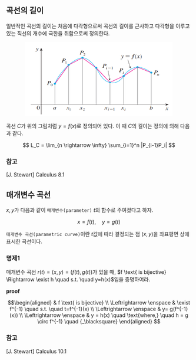## 곡선의 길이
일반적인 곡선의 길이는 처음에 다각형으로써 곡선의 길이를 근사하고 다각형을 이루고 있는 직선의 개수에 극한을 취함으로써 정의한다.

<p align = "center">
<img src = "./image/curve1.png" width = 400 height = 200>
</p>

곡선 $C$가 위의 그림처럼 $y=f(x)$로 정의되어 있다. 이 때 $C$의 길이는 정의에 의해 다음과 같다.

$$ L_C = \lim_{n \rightarrow \infty} \sum_{i=1}^n |P_{i-1}P_i| $$

### 참고
[J. Stewart] Calculus 8.1

## 매개변수 곡선
$x,y$가 다음과 같이 `매개변수(parameter)` $t$의 함수로 주여졌다고 하자.

$$ x = f(t), \quad y = g(t) $$

`매개변수 곡선(parametric curve)`이란 $t$값에 따라 결정되는 점 $(x,y)$을 좌표평면 상에 표시한 곡선이다.

### 명제1
매개변수 곡선 $r(t) = (x, y) = (f(t), g(t))$가 있을 때, $f \text{ is bijective} \Rightarrow \exist h \quad s.t. \quad y=h(x)$임을 증명하여라.

**proof**

$$\begin{aligned} & f \text{ is bijective} \\ \Leftrightarrow \enspace & \exist f^{-1} \quad s.t. \quad t=f^{-1}(x) \\ \Leftrightarrow \enspace & y= g(f^{-1}(x)) \\ \Leftrightarrow \enspace & y = h(x) \quad \text{where,} \quad h = g \circ f^{-1} \quad {_\blacksquare} \end{aligned} $$


### 참고
[J. Stewart] Calculus 10.1
